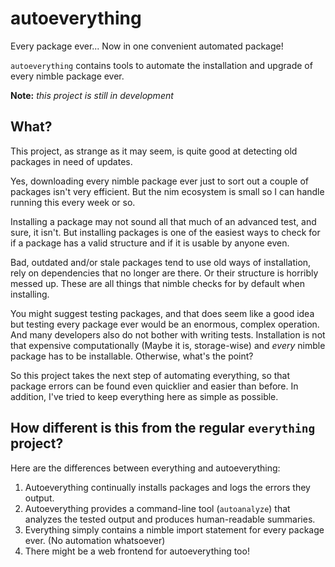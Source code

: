 # autoeverything
Every package ever... Now in one convenient automated package!

`autoeverything` contains tools to automate the installation and upgrade of every nimble package ever.

**Note:** *this project is still in development*

## What?

This project, as strange as it may seem, is quite good at detecting old packages in need of updates.

Yes, downloading every nimble package ever just to sort out a couple of packages isn't very efficient. But the nim ecosystem is small so I can handle running this every week or so.
 
Installing a package may not sound all that much of an advanced test, and sure, it isn't. But installing packages is one of the easiest ways to check for if a package has a valid structure and if it is usable by anyone even.

Bad, outdated and/or stale packages tend to use old ways of installation, rely on dependencies that no longer are there. Or their structure is horribly messed up. These are all things that nimble checks for by default when installing.

You might suggest testing packages, and that does seem like a good idea but testing every package ever would be an enormous, complex operation. And many developers also do not bother with writing tests. Installation is not that expensive computationally (Maybe it is, storage-wise) and *every* nimble package has to be installable. Otherwise, what's the point?

So this project takes the next step of automating everything, so that package errors can be found even quicklier and easier than before. In addition, I've tried to keep everything here as simple as possible.

## How different is this from the regular `everything` project?

Here are the differences between everything and autoeverything:
1. Autoeverything continually installs packages and logs the errors they output.
2. Autoeverything provides a command-line tool (`autoanalyze`) that analyzes the tested output and produces human-readable summaries.
3. Everything simply contains a nimble import statement for every package ever. (No automation whatsoever)
4. There might be a web frontend for autoeverything too!